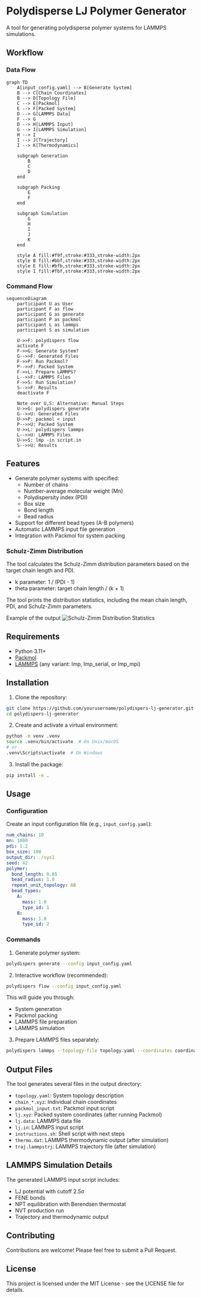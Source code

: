 # Polydisperse LJ Polymer Generator

A tool for generating polydisperse polymer systems for LAMMPS simulations.

## Workflow

### Data Flow

```mermaid
graph TD
    A[input_config.yaml] --> B[Generate System]
    B --> C[Chain Coordinates]
    B --> D[Topology File]
    C --> E[Packmol]
    E --> F[Packed System]
    D --> G[LAMMPS Data]
    F --> G
    D --> H[LAMMPS Input]
    G --> I[LAMMPS Simulation]
    H --> I
    I --> J[Trajectory]
    I --> K[Thermodynamics]

    subgraph Generation
        B
        C
        D
    end

    subgraph Packing
        E
        F
    end

    subgraph Simulation
        G
        H
        I
        J
        K
    end

    style A fill:#f9f,stroke:#333,stroke-width:2px
    style B fill:#bbf,stroke:#333,stroke-width:2px
    style E fill:#bfb,stroke:#333,stroke-width:2px
    style I fill:#fbf,stroke:#333,stroke-width:2px
```

### Command Flow

```mermaid
sequenceDiagram
    participant U as User
    participant F as flow
    participant G as generate
    participant P as packmol
    participant L as lammps
    participant S as simulation

    U->>F: polydispers flow
    activate F
    F->>G: Generate System?
    G-->>F: Generated Files
    F->>P: Run Packmol?
    P-->>F: Packed System
    F->>L: Prepare LAMMPS?
    L-->>F: LAMMPS Files
    F->>S: Run Simulation?
    S-->>F: Results
    deactivate F

    Note over U,S: Alternative: Manual Steps
    U->>G: polydispers generate
    G-->>U: Generated Files
    U->>P: packmol < input
    P-->>U: Packed System
    U->>L: polydispers lammps
    L-->>U: LAMMPS Files
    U->>S: lmp -in script.in
    S-->>U: Results
```

## Features

- Generate polymer systems with specified:
  - Number of chains
  - Number-average molecular weight (Mn)
  - Polydispersity index (PDI)
  - Box size
  - Bond length
  - Bead radius
- Support for different bead types (A-B polymers)
- Automatic LAMMPS input file generation
- Integration with Packmol for system packing

### Schulz-Zimm Distribution

The tool calculates the Schulz-Zimm distribution parameters based on the target chain length and PDI.

- k parameter: 1 / (PDI - 1)
- theta parameter: target chain length / (k + 1)

The tool prints the distribution statistics, including the mean chain length, PDI, and Schulz-Zimm parameters.

Example of the output
![Schulz-Zimm Distribution Statistics](docs/sz_distribution.png)


## Requirements

- Python 3.11+
- [Packmol](https://m3g.github.io/packmol/)
- [LAMMPS](https://www.lammps.org/) (any variant: lmp, lmp_serial, or lmp_mpi)

## Installation

1. Clone the repository:
```bash
git clone https://github.com/yourusername/polydispers-lj-generator.git
cd polydispers-lj-generator
```

2. Create and activate a virtual environment:
```bash
python -m venv .venv
source .venv/bin/activate  # On Unix/macOS
# or
.venv\Scripts\activate  # On Windows
```

3. Install the package:
```bash
pip install -e .
```

## Usage

### Configuration

Create an input configuration file (e.g., `input_config.yaml`):

```yaml
num_chains: 10
mn: 1000
pdi: 1.2
box_size: 100
output_dir: ./sys1
seed: 42
polymer:
  bond_length: 0.85
  bead_radius: 1.0
  repeat_unit_topology: AB
  bead_types:
    A:
      mass: 1.0
      type_id: 1
    B:
      mass: 1.0
      type_id: 2
```

### Commands

1. Generate polymer system:
```bash
polydispers generate --config input_config.yaml
```

2. Interactive workflow (recommended):
```bash
polydispers flow --config input_config.yaml
```
This will guide you through:
- System generation
- Packmol packing
- LAMMPS file preparation
- LAMMPS simulation

3. Prepare LAMMPS files separately:
```bash
polydispers lammps --topology-file topology.yaml --coordinates coordinates.xyz
```

## Output Files

The tool generates several files in the output directory:
- `topology.yaml`: System topology description
- `chain_*.xyz`: Individual chain coordinates
- `packmol_input.txt`: Packmol input script
- `lj.xyz`: Packed system coordinates (after running Packmol)
- `lj.data`: LAMMPS data file
- `lj.in`: LAMMPS input script
- `instructions.sh`: Shell script with next steps
- `thermo.dat`: LAMMPS thermodynamic output (after simulation)
- `traj.lammpstrj`: LAMMPS trajectory file (after simulation)

## LAMMPS Simulation Details

The generated LAMMPS input script includes:
- LJ potential with cutoff 2.5σ
- FENE bonds
- NPT equilibration with Berendsen thermostat
- NVT production run
- Trajectory and thermodynamic output

## Contributing

Contributions are welcome! Please feel free to submit a Pull Request.

## License

This project is licensed under the MIT License - see the LICENSE file for details.
